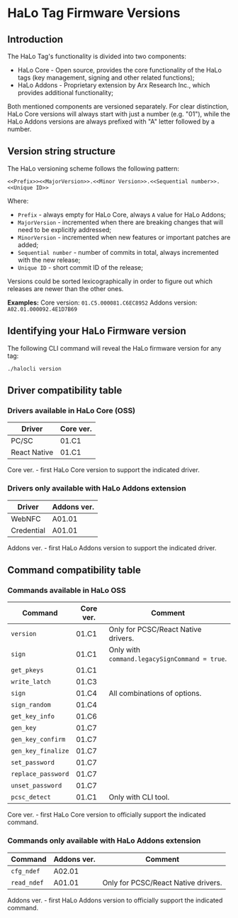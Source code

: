 # HaLo Tag Firmware Versions
## Introduction

The HaLo Tag's functionality is divided into two components:
* HaLo Core - Open source, provides the core functionality of the HaLo tags (key management, signing and other related functions);
* HaLo Addons - Proprietary extension by Arx Research Inc., which provides additional functionality;

Both mentioned components are versioned separately. For clear distinction, HaLo Core versions will always start
with just a number (e.g. "01"), while the HaLo Addons versions are always prefixed with "A" letter followed by a number.

## Version string structure

The HaLo versioning scheme follows the following pattern:

```
<<Prefix>><<MajorVersion>>.<<Minor Version>>.<<Sequential number>>.<<Unique ID>>
```

Where:
* `Prefix` - always empty for HaLo Core, always `A` value for HaLo Addons;
* `MajorVersion` - incremented when there are breaking changes that will need to be explicitly addressed;
* `MinorVersion` - incremented when new features or important patches are added;
* `Sequential number` - number of commits in total, always incremented with the new release;
* `Unique ID` - short commit ID of the release;

Versions could be sorted lexicographically in order to figure out which releases are newer than the other ones.

**Examples:**
Core version: `01.C5.000081.C6EC8952`
Addons version: `A02.01.000092.4E1D7B69`

## Identifying your HaLo Firmware version

The following CLI command will reveal the HaLo firmware version for any tag:

```
./halocli version
```

## Driver compatibility table
### Drivers available in HaLo Core (OSS)

| Driver       | Core ver. |
|--------------|-----------|
| PC/SC        | 01.C1     |
| React Native | 01.C1     |

Core ver. - first HaLo Core version to support the indicated driver.

### Drivers only available with HaLo Addons extension

| Driver       | Addons ver. |
|--------------|-------------|
| WebNFC       | A01.01      |
| Credential   | A01.01      |

Addons ver. - first HaLo Addons version to support the indicated driver.

## Command compatibility table
### Commands available in HaLo OSS

| Command            | Core ver. | Comment                                       |
|--------------------|-----------|-----------------------------------------------|
| `version`          | 01.C1     | Only for PCSC/React Native drivers.           |
| `sign`             | 01.C1     | Only with `command.legacySignCommand = true`. |
| `get_pkeys`        | 01.C1     |                                               | 
| `write_latch`      | 01.C3     |                                               |
| `sign`             | 01.C4     | All combinations of options.                  |
| `sign_random`      | 01.C4     |                                               |
| `get_key_info`     | 01.C6     |                                               |
| `gen_key`          | 01.C7     |                                               |
| `gen_key_confirm`  | 01.C7     |                                               |
| `gen_key_finalize` | 01.C7     |                                               |
| `set_password`     | 01.C7     |                                               |
| `replace_password` | 01.C7     |                                               |
| `unset_password`   | 01.C7     |                                               |
| `pcsc_detect`      | 01.C1     | Only with CLI tool.                           |

Core ver. - first HaLo Core version to officially support the indicated command.

### Commands only available with HaLo Addons extension

| Command            | Addons ver.  | Comment                             |
|--------------------|--------------|-------------------------------------|
| `cfg_ndef`         | A02.01       |                                     |
| `read_ndef`        | A01.01       | Only for PCSC/React Native drivers. |

Addons ver. - first HaLo Addons version to officially support the indicated command.
